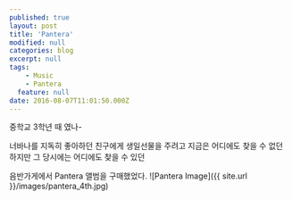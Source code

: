 ```yaml
---
published: true
layout: post
title: 'Pantera'
modified: null
categories: blog
excerpt: null
tags: 
	- Music
	- Pantera 
  feature: null
date: 2016-08-07T11:01:50.000Z
---
```


중학교 3학년 때 였나-

너바나를 지독히 좋아하던 친구에게 생일선물을 주려고
지금은 어디에도 찾을 수 없던
하지만 그 당시에는 어디에도 찾을 수 있던

음반가게에서 
Pantera 앨범을 구매했었다.
![Pantera Image]({{ site.url }}/images/pantera_4th.jpg)


